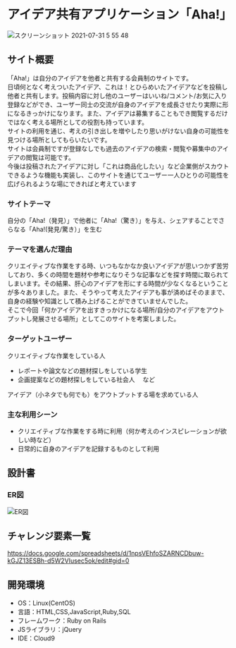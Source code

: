 # アイデア共有アプリケーション「Aha!」
![スクリーンショット 2021-07-31 5 55 48](https://user-images.githubusercontent.com/80840037/127710827-707a0c0e-3797-4dd3-ad2e-1bb4670977eb.png)

## サイト概要
「Aha!」は自分のアイデアを他者と共有する会員制のサイトです。  
日頃何となく考えついたアイデア、これは！とひらめいたアイデアなどを投稿し他者と共有します。投稿内容に対し他のユーザーはいいね/コメント/お気に入り登録などができ、ユーザー同士の交流が自身のアイデアを成長させたり実際に形になるきっかけになります。また、アイデアは募集することもでき閲覧するだけではなく考える場所としての役割も持っています。  
サイトの利用を通じ、考えの引き出しを増やしたり思いがけない自身の可能性を見つける場所としてもらいたいです。  
サイトは会員制ですが登録なしでも過去のアイデアの検索・閲覧や募集中のアイデアの閲覧は可能です。  
今後は投稿されたアイデアに対し「これは商品化したい」など企業側がスカウトできるような機能も実装し、このサイトを通じてユーザー一人ひとりの可能性を広げられるような場にできればと考えています
  
### サイトテーマ
自分の「Aha!（発見）」で他者に「Aha!（驚き）」を与え、シェアすることでさらなる「Aha!(発見/驚き）」を生む
  
### テーマを選んだ理由
クリエイティブな作業をする時、いつもなかなか良いアイデアが思いつかず苦労しており、多くの時間を題材や参考になりそうな記事などを探す時間に取られてしまいます。その結果、肝心のアイデアを形にする時間が少なくなるということが多々ありました。また、そうやって考えたアイデアも事が済めばそのままで、自身の経験や知識として積み上げることができていませんでした。  
そこで今回「何かアイデアを出すきっかけになる場所/自分のアイデアをアウトプットし発展させる場所」としてこのサイトを考案しました。

### ターゲットユーザー
クリエイティブな作業をしている人
- レポートや論文などの題材探しをしている学生
- 企画提案などの題材探しをしている社会人　  など  

アイデア（小ネタでも何でも）をアウトプットする場を求めている人

### 主な利用シーン
- クリエイティブな作業をする時に利用（何か考えのインスピレーションが欲しい時など）
- 日常的に自身のアイデアを記録するものとして利用


## 設計書

### ER図
![ER図](https://user-images.githubusercontent.com/80840037/127710477-d9fe1917-2317-4d53-932b-85c345e0ee4d.png)


## チャレンジ要素一覧
<https://docs.google.com/spreadsheets/d/1npsVEhfoSZARNCDbuw-kGJZ13ESBh-d5W2VIusec5ok/edit#gid=0>


## 開発環境
- OS：Linux(CentOS)
- 言語：HTML,CSS,JavaScript,Ruby,SQL
- フレームワーク：Ruby on Rails
- JSライブラリ：jQuery
- IDE：Cloud9

